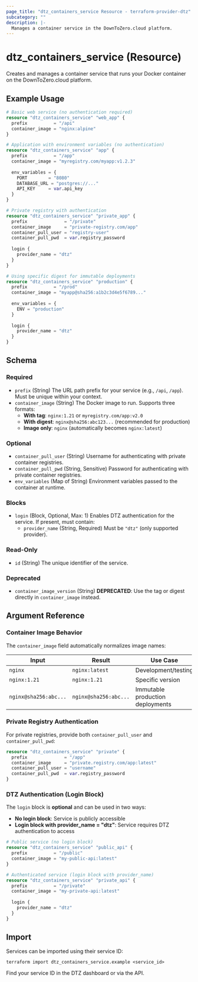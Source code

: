 ```yaml
---
page_title: "dtz_containers_service Resource - terraform-provider-dtz"
subcategory: ""
description: |-
  Manages a container service in the DownToZero.cloud platform.
---
```


# dtz_containers_service (Resource)

Creates and manages a container service that runs your Docker container on the DownToZero.cloud platform.

## Example Usage

```terraform
# Basic web service (no authentication required)
resource "dtz_containers_service" "web_app" {
  prefix          = "/api"
  container_image = "nginx:alpine"
}

# Application with environment variables (no authentication)
resource "dtz_containers_service" "app" {
  prefix          = "/app"
  container_image = "myregistry.com/myapp:v1.2.3"
  
  env_variables = {
    PORT        = "8080"
    DATABASE_URL = "postgres://..."
    API_KEY     = var.api_key
  }
}

# Private registry with authentication
resource "dtz_containers_service" "private_app" {
  prefix              = "/private"
  container_image     = "private-registry.com/app"
  container_pull_user = "registry-user"
  container_pull_pwd  = var.registry_password
  
  login {
    provider_name = "dtz"
  }
}

# Using specific digest for immutable deployments
resource "dtz_containers_service" "production" {
  prefix          = "/prod"
  container_image = "myapp@sha256:a1b2c3d4e5f6789..."
  
  env_variables = {
    ENV = "production"
  }
  
  login {
    provider_name = "dtz"
  }
}
```

## Schema

### Required

- `prefix` (String) The URL path prefix for your service (e.g., `/api`, `/app`). Must be unique within your context.
- `container_image` (String) The Docker image to run. Supports three formats:
  - **With tag**: `nginx:1.21` or `myregistry.com/app:v2.0`
  - **With digest**: `nginx@sha256:abc123...` (recommended for production)
  - **Image only**: `nginx` (automatically becomes `nginx:latest`)

### Optional

- `container_pull_user` (String) Username for authenticating with private container registries.
- `container_pull_pwd` (String, Sensitive) Password for authenticating with private container registries.
- `env_variables` (Map of String) Environment variables passed to the container at runtime.

### Blocks

- `login` (Block, Optional, Max: 1) Enables DTZ authentication for the service. If present, must contain:
  - `provider_name` (String, Required) Must be `"dtz"` (only supported provider).

### Read-Only

- `id` (String) The unique identifier of the service.

### Deprecated

- `container_image_version` (String) **DEPRECATED**: Use the tag or digest directly in `container_image` instead.

## Argument Reference

### Container Image Behavior

The `container_image` field automatically normalizes image names:

| Input | Result | Use Case |
|-------|--------|----------|
| `nginx` | `nginx:latest` | Development/testing |
| `nginx:1.21` | `nginx:1.21` | Specific version |
| `nginx@sha256:abc...` | `nginx@sha256:abc...` | Immutable production deployments |

### Private Registry Authentication

For private registries, provide both `container_pull_user` and `container_pull_pwd`:

```terraform
resource "dtz_containers_service" "private" {
  prefix              = "/app"
  container_image     = "private.registry.com/app:latest"
  container_pull_user = "username"
  container_pull_pwd  = var.registry_password
}
```

### DTZ Authentication (Login Block)

The `login` block is **optional** and can be used in two ways:

- **No login block**: Service is publicly accessible
- **Login block with provider_name = "dtz"**: Service requires DTZ authentication to access

```terraform
# Public service (no login block)
resource "dtz_containers_service" "public_api" {
  prefix          = "/public"
  container_image = "my-public-api:latest"
}

# Authenticated service (login block with provider_name)
resource "dtz_containers_service" "private_api" {
  prefix          = "/private"
  container_image = "my-private-api:latest"
  
  login {
    provider_name = "dtz"
  }
}
```

## Import

Services can be imported using their service ID:

```shell
terraform import dtz_containers_service.example <service_id>
```

Find your service ID in the DTZ dashboard or via the API.